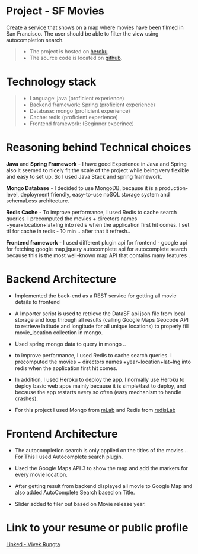 # Project - SF Movies

Create a service that shows on a map where movies have been filmed in San Francisco. The user should be able to filter the view using autocompletion search.



>- The project is hosted on [heroku][1].
>- The source code is located on [github][2].


# Technology stack

>- Language: java (proficient experience)
>- Backend framework: Spring (proficient experience)
>- Database: mongo (proficient experience)
>- Cache: redis  (proficient experience)
>- Frontend framework: (Beginner experince)

# Reasoning behind Technical choices

**Java** and **Spring Framework** -  I have good Experience in Java and Spring also it seemed to nicely fit the scale of the project while being very flexible and easy to set up. So I used Java Stack and spring framework.

**Mongo Database**  - I decided to use MongoDB, because it is a production-level, deployment friendly, easy-to-use noSQL storage system and schemaLess architecture.

**Redis Cache**  - To improve performance, I used Redis to cache search queries. I precomputed the movies + directors names +year+location+lat+lng into redis when the application first hit comes. I set ttl for cache in redis - 10 min .. after that it refresh..

**Frontend framework** - I used different plugin api for frontend - google api for fetching google map,jquery autocomplete api for autocomplete search because this is the most well-known map API that contains many features .

# Backend Architecture

- Implemented the back-end as a REST service for getting all movie details to frontend
   
- A Importer script is used to retrieve the DataSF api json file from local storage and loop through all results (calling Google Maps Geocode API to retrieve latitude and longitude for all unique locations) to properly fill movie_location collection in mongo.

- Used spring mongo data to query in mongo ..

- to improve performance, I used Redis to cache search queries. I precomputed the movies + directors names +year+location+lat+lng into redis when the application first hit comes. 

- In addition, I used Heroku to deploy the app. I normally use Heroku to deploy basic web apps mainly because it is simple/fast to deploy, and because the app restarts every so often (easy mechanism to handle crashes).

- For this project I used Mongo  from [mLab][4] and Redis from [redisLab][5]


# Frontend Architecture

- The autocompletion search is only applied on the titles of the movies .. For This I used Autocomplete search plugin.

- Used the Google Maps API 3 to show the map and add the markers for every movie location.

- After getting result from backend displayed all movie to Google Map and also added AutoComplete Search based on Title.

- Slider added to filer out based on Movie release year. 




# Link to your resume or public profile
[Linked - Vivek Rungta][3]

[1]: https://quiet-scrubland-61429.herokuapp.com/sfmovie/
[2]: https://github.com/vivekrungta01/sfmovie
[3]: https://www.linkedin.com/in/vivek-rungta-7a84a120/
[4]: https://mlab.com/databases/sfmovie
[5]: https://app.redislabs.com/
